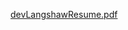 
[devLangshawResume.pdf](https://github.com/SDLangshaw/SDLangshaw/files/12065207/devLangshawResume.pdf)
